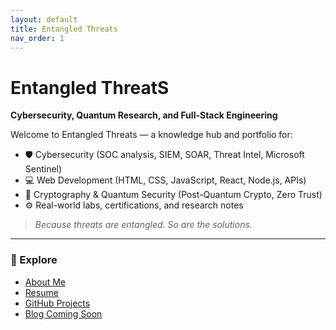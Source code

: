 ```yaml
---
layout: default
title: Entangled Threats
nav_order: 1
---
```


# Entangled ThreatS

**Cybersecurity, Quantum Research, and Full-Stack Engineering**

Welcome to Entangled Threats — a knowledge hub and portfolio for:

- 🛡️ Cybersecurity (SOC analysis, SIEM, SOAR, Threat Intel, Microsoft Sentinel)
- 💻 Web Development (HTML, CSS, JavaScript, React, Node.js, APIs)
- 🔐 Cryptography & Quantum Security (Post-Quantum Crypto, Zero Trust)
- ⚙️ Real-world labs, certifications, and research notes

> _Because threats are entangled. So are the solutions._

---

### 📂 Explore
- [About Me](about.html)
- [Resume](resume.html)
- [GitHub Projects](https://github.com/yourusername)
- [Blog Coming Soon](#)
